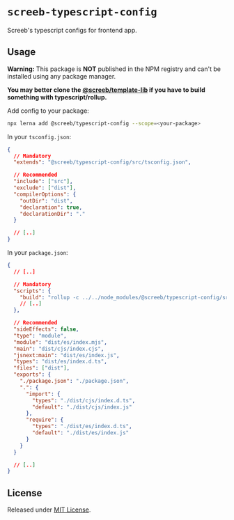 # `screeb-typescript-config`

Screeb's typescript configs for frontend app.

## Usage

**Warning:** This package is **NOT** published in the NPM registry and can't be installed using any package manager.

**You may better clone the [@screeb/template-lib](../screeb-template-lib) if you have to build something with typescript/rollup.**

Add config to your package:

```bash
npx lerna add @screeb/typescript-config --scope=<your-package>
```

In your `tsconfig.json`:

```json
{
  // Mandatory
  "extends": "@screeb/typescript-config/src/tsconfig.json",

  // Recommended
  "include": ["src"],
  "exclude": ["dist"],
  "compilerOptions": {
    "outDir": "dist",
    "declaration": true,
    "declarationDir": "."
  }

  // [..]
}
```

In your `package.json`:

```json
{
  // [..]

  // Mandatory
  "scripts": {
    "build": "rollup -c ../../node_modules/@screeb/typescript-config/src/rollup.config.js"
    // [..]
  },

  // Recommended
  "sideEffects": false,
  "type": "module",
  "module": "dist/es/index.mjs",
  "main": "dist/cjs/index.cjs",
  "jsnext:main": "dist/es/index.js",
  "types": "dist/es/index.d.ts",
  "files": ["dist"],
  "exports": {
    "./package.json": "./package.json",
    ".": {
      "import": {
        "types": "./dist/cjs/index.d.ts",
        "default": "./dist/cjs/index.js"
      },
      "require": {
        "types": "./dist/es/index.d.ts",
        "default": "./dist/es/index.js"
      }
    }
  }

  // [..]
}
```

## License

Released under [MIT License](../../LICENSE).
